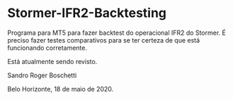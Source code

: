 # Stormer-IFR2-Backtesting
Programa para MT5 para fazer backtest do operacional IFR2 do Stormer.
É preciso fazer testes comparativos para se ter certeza de que está funcionando corretamente. 

Está atualmente sendo revisto.

Sandro Roger Boschetti

Belo Horizonte, 18 de maio de 2020.
